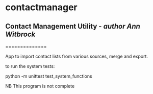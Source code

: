 # contactmanager

## Contact Management Utility     -    *author Ann Witbrock*
==============

App to import contact lists from various sources, merge and export.

to run the system tests:

python -m unittest test_system_functions




NB This program is not complete